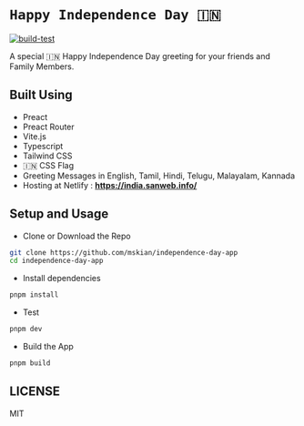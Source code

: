 # `Happy Independence Day 🇮🇳`

[![build-test](https://github.com/mskian/independence-day-app/actions/workflows/build.yml/badge.svg)](https://github.com/mskian/independence-day-app/actions/workflows/build.yml)  

A special 🇮🇳 Happy Independence Day greeting for your friends and Family Members.  

## Built Using

- Preact
- Preact Router
- Vite.js
- Typescript
- Tailwind CSS
- 🇮🇳 CSS Flag
- Greeting Messages in English, Tamil, Hindi, Telugu, Malayalam, Kannada
- Hosting at Netlify : **<https://india.sanweb.info/>**  

## Setup and Usage

- Clone or Download the Repo

```sh
git clone https://github.com/mskian/independence-day-app
cd independence-day-app
```

- Install dependencies

```sh
pnpm install
```

- Test

```sh
pnpm dev
```

- Build the App

```sh
pnpm build
```

## LICENSE

MIT

